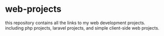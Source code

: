 # web-projects
this repository contains all the links to my web development projects. 
including php projects, laravel projects, and simple client-side web projects.
